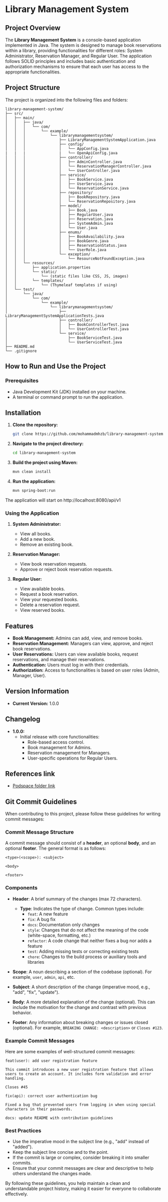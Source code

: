 # Library Management System

## Project Overview
The **Library Management System** is a console-based application implemented in Java. The system is designed to manage book reservations within a library, providing functionalities for different roles: System Administrator, Reservation Manager, and Regular User. The application follows SOLID principles and includes basic authentication and authorization mechanisms to ensure that each user has access to the appropriate functionalities.

## Project Structure
The project is organized into the following files and folders:

```
library-management-system/
├── src/
│   ├── main/
│   │   ├── java/
│   │   │   └── com/
│   │   │       └── example/
│   │   │           └── librarymanagementsystem/
│   │   │               ├── LibraryManagementSystemApplication.java
│   │   │               ├── config/
│   │   │               │   └── AppConfig.java
|   |   |               |   └── OpenApiConfig.java
│   │   │               ├── controller/
│   │   │               │   ├── AdminController.java
│   │   │               │   └── ReservationManagerController.java
│   │   │               │   └── UserController.java
│   │   │               ├── service/
│   │   │               │   ├── BookService.java
│   │   │               │   ├── UserService.java
│   │   │               │   └── ReservationService.java
│   │   │               ├── repository/
│   │   │               │   ├── BookRepository.java
│   │   │               │   └── ReservationRepository.java
│   │   │               ├── model/
│   │   │               │   ├── Book.java
│   │   │               │   ├── RegularUser.java
│   │   │               │   ├── Reservation.java
│   │   │               │   ├── SystemAdmin.java
│   │   │               │   └── User.java
│   │   │               ├── enums/
│   │   │               │   ├── BookAvailability.java
│   │   │               │   ├── BookGenre.java
│   │   │               │   ├── ReservationStatus.java
│   │   │               │   └── UserRole.java
│   │   │               └── exception/
│   │   │                   └── ResourceNotFoundException.java
│   │   └── resources/
│   │       ├── application.properties
│   │       └── static/
│   │           └── (static files like CSS, JS, images)
│   │       └── templates/
│   │           └── (Thymeleaf templates if using)
│   └── test/
│       └── java/
│           └── com/
│               └── example/
│                   └── librarymanagementsystem/
│                       ├── LibraryManagementSystemApplicationTests.java
│                       ├── controller/
│                       │   ├── BookControllerTest.java
│                       │   └── UserControllerTest.java
│                       └── service/
│                           ├── BookServiceTest.java
│                           └── UserServiceTest.java
├── README.md
└── .gitignore
```

## How to Run and Use the Project

### Prerequisites
- Java Development Kit (JDK) installed on your machine.
- A terminal or command prompt to run the application.

## Installation

1. **Clone the repository:**

   ```bash
   git clone https://github.com/mohammadmhzb/library-management-system
   ```
2. **Navigate to the project directory:**

   ```bash
   cd library-management-system
   ```

3. **Build the project using Maven:**

   ```bash
   mvn clean install
   ```
4. **Run the application:**
   ```bash
   mvn spring-boot:run
   ```
The application will start on http://localhost:8080/api/v1

### Using the Application

1. **System Administrator:**
   - View all books.
   - Add a new book.
   - Remove an existing book.

2. **Reservation Manager:**
   - View book reservation requests.
   - Approve or reject book reservation requests.

3. **Regular User:**
   - View available books.
   - Request a book reservation.
   - View your requested books.
   - Delete a reservation request.
   - View reserved books.

## Features
- **Book Management:** Admins can add, view, and remove books.
- **Reservation Management:** Managers can view, approve, and reject book reservations.
- **User Reservations:** Users can view available books, request reservations, and manage their reservations.
- **Authentication:** Users must log in with their credentials.
- **Authorization:** Access to functionalities is based on user roles (Admin, Manager, User).

## Version Information
- **Current Version:** 1.0.0

## Changelog
- **1.0.0:**
   - Initial release with core functionalities:
      - Role-based access control.
      - Book management for Admins.
      - Reservation management for Managers.
      - User-specific operations for Regular Users.

## References link

- [Podspace folder link](https://podspace.ir/public/folders/IG65XX963DJLJJR1)





## Git Commit Guidelines

When contributing to this project, please follow these guidelines for writing commit messages:

### Commit Message Structure

A commit message should consist of a **header**, an optional **body**, and an optional **footer**. The general format is as follows:



```
<type>(<scope>): <subject>

<body>

<footer>
```

### Components

- **Header**: A brief summary of the changes (max 72 characters).
   - **Type**: Indicates the type of change. Common types include:
      - `feat`: A new feature
      - `fix`: A bug fix
      - `docs`: Documentation only changes
      - `style`: Changes that do not affect the meaning of the code (white-space, formatting, etc.)
      - `refactor`: A code change that neither fixes a bug nor adds a feature
      - `test`: Adding missing tests or correcting existing tests
      - `chore`: Changes to the build process or auxiliary tools and libraries

- **Scope**: A noun describing a section of the codebase (optional). For example, `user`, `admin`, `api`, etc.

- **Subject**: A short description of the change (imperative mood, e.g., "add", "fix", "update").

- **Body**: A more detailed explanation of the change (optional). This can include the motivation for the change and contrast with previous behavior.

- **Footer**: Any information about breaking changes or issues closed (optional). For example, `BREAKING CHANGE: <description>` or `Closes #123`.

### Example Commit Messages

Here are some examples of well-structured commit messages:

```
feat(user): add user registration feature

This commit introduces a new user registration feature that allows users to create an account. It includes form validation and error handling.

Closes #45
```

```
fix(api): correct user authentication bug

Fixed a bug that prevented users from logging in when using special characters in their passwords.
```

```
docs: update README with contribution guidelines
```

### Best Practices

- Use the imperative mood in the subject line (e.g., "add" instead of "added").
- Keep the subject line concise and to the point.
- If the commit is large or complex, consider breaking it into smaller commits.
- Ensure that your commit messages are clear and descriptive to help others understand the changes made.

By following these guidelines, you help maintain a clean and understandable project history, making it easier for everyone to collaborate effectively.
